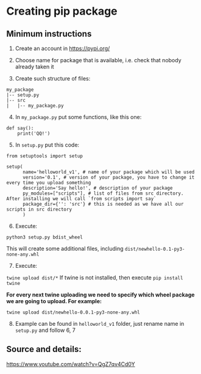 # Creating pip package

## Minimum instructions

1. Create an account in https://pypi.org/

2. Choose name for package that is available, i.e. check that nobody already taken it

3. Create such structure of files:

```
my_package
|-- setup.py
|-- src
|   |-- my_package.py
```

4. In `my_package.py` put some functions, like this one:

```
def say():
	print('QQ!')
```

5. In `setup.py` put this code:

```
from setuptools import setup

setup(
      name='helloworld_v1', # name of your package which will be used 
      version='0.1', # version of your package, you have to change it every time you upload something 
      description='Say hello!', # description of your package
      py_modules=["scripts"], # list of files from src directory. After installing we will call `from scripts import say`
      package_dir={'': 'src'} # this is needed as we have all our scripts in src directory
      )

```

6. Execute: 

``` python3 setup.py bdist_wheel ```

This will create some additional files, including `dist/newhello-0.1-py3-none-any.whl`

7. Execute:

``` twine upload dist/* ```
If twine is not installed, then execute `pip install twine`

__For every next twine uploading we need to specify which wheel package we are going to upload. For example:__

`twine upload dist/newhello-0.0.1-py3-none-any.whl`

8. Example can be found in `helloworld_v1` folder, just rename name in `setup.py` and follow 6, 7

## Source and details:

https://www.youtube.com/watch?v=QgZ7qv4Cd0Y
